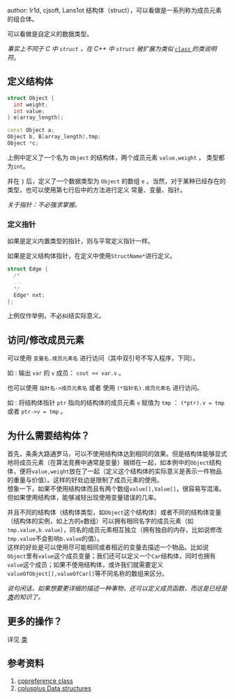 author: Ir1d, cjsoft, Lans1ot
结构体（struct），可以看做是一系列称为成员元素的组合体。

可以看做是自定义的数据类型。

_事实上不同于 C 中 `struct` ，在 C++ 中 `struct` 被扩展为类似 [ `class` ](./class.md) 的类说明符_。

## 定义结构体

```cpp
struct Object {
  int weight;
  int value;
} e[array_length];

const Object a;
Object b, B[array_length],tmp;
Object *c;
```

上例中定义了一个名为 `Object` 的结构体，两个成员元素 `value,weight` ， 类型都为`int`。

并在 `}` 后，定义了一个数据类型为 `Object` 的数组 `e` 。当然，对于某种已经存在的类型，也可以使用第七行后中的方法进行定义 常量、变量、指针。

_关于指针：不必强求掌握。_    

### 定义指针

如果是定义内置类型的指针，则与平常定义指针一样。

如果是定义结构体指针，在定义中使用`StructName*`进行定义。

```cpp
struct Edge {
  /*
  ...
  */
  Edge* nxt;
};
```

上例仅作举例，不必纠结实际意义。

## 访问/修改成员元素

可以使用 `变量名.成员元素名` 进行访问（其中双引号不写入程序，下同）。

如 : 输出 `var` 的 `v` 成员： `cout << var.v` 。

也可以使用 `指针名->成员元素名` 或者 使用 `(*指针名).成员元素名` 进行访问。

如 : 将结构体指针 `ptr` 指向的结构体的成员元素 `v` 赋值为 `tmp` ： `(*ptr).v = tmp` 或者 `ptr->v = tmp` 。

## 为什么需要结构体？

首先，条条大路通罗马，可以不使用结构体达到相同的效果。但是结构体能够显式地将成员元素（在算法竞赛中通常是变量）捆绑在一起，如本例中的`Object`结构体，便将`value,weight`放在了一起（定义这个结构体的实际意义是表示一件物品的重量与价值）。这样的好处边是限制了成员元素的使用。     
想象一下，如果不使用结构体而且有两个数组`value[],Value[]`，很容易写混淆。但如果使用结构体，能够减轻出现使用变量错误的几率。

并且不同的结构体（结构体类型，如`Object`这个结构体）或者不同的结构体变量（结构体的实例，如上方的`e`数组）可以拥有相同名字的成员元素（如`tmp.value,b.value`），同名的成员元素相互独立（拥有独自的内存，比如说修改`tmp.value`不会影响`b.value`的值）。    
这样的好处是可以使用尽可能相同或者相近的变量去描述一个物品。比如说`Object`里有`value`这个成员变量；我们还可以定义一个`Car`结构体，同时也拥有`value`这个成员；如果不使用结构体，或许我们就需要定义`valueOfObject[],valueOfCar[]`等不同名称的数组来区分。

_说句闲话，如果想要更详细的描述一种事物，还可以定义成员函数，而这是已经是[类](./class.md)的知识了。_

## 更多的操作？

详见 [类](./class.md) 

## 参考资料

1.   [cppreference class](https://zh.cppreference.com/w/cpp/language/class) 
2.   [cplusplus Data structures](http://www.cplusplus.com/doc/tutorial/structures/) 
